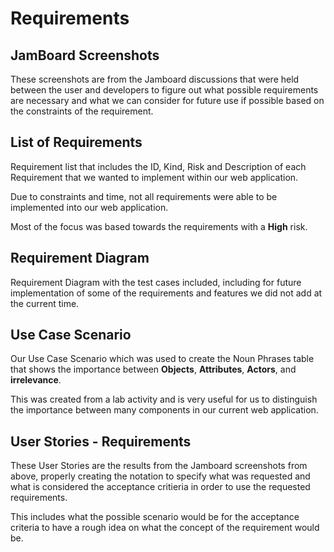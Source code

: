 # Requirements

## JamBoard Screenshots

These screenshots are from the Jamboard discussions that were held between the user and developers to figure out what possible requirements are necessary and what we can consider for future use if possible based on the constraints of the requirement.

## List of Requirements

Requirement list that includes the ID, Kind, Risk and Description of each Requirement that we wanted to implement within our web application.

Due to constraints and time, not all requirements were able to be implemented into our web application. 

Most of the focus was based towards the requirements with a **High** risk. 

## Requirement Diagram 

Requirement Diagram with the test cases included, including for future implementation of some of the requirements and features we did not add at the current time. 

## Use Case Scenario 

Our Use Case Scenario which was used to create the Noun Phrases table that shows the importance between **Objects**, **Attributes**, **Actors**, and **irrelevance**.

This was created from a lab activity and is very useful for us to distinguish the importance between many components in our current web application. 

## User Stories - Requirements 

These User Stories are the results from the Jamboard screenshots from above, properly creating the notation to specify what was requested and what is considered the acceptance critieria in order to use the requested requirements.

This includes what the possible scenario would be for the acceptance criteria to have a rough idea on what the concept of the requirement would be. 
